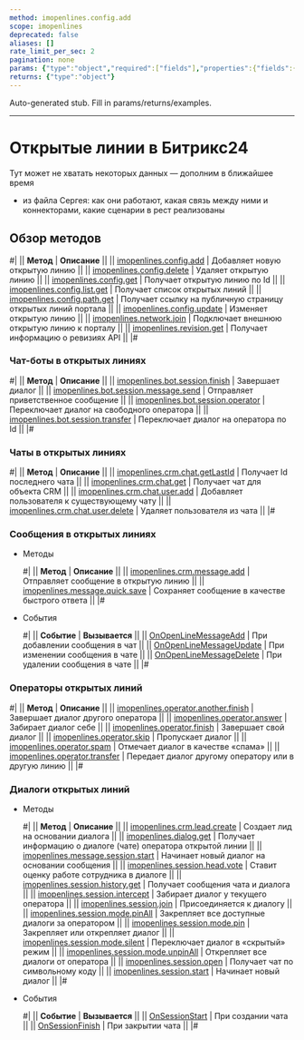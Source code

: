```yaml
---
method: imopenlines.config.add
scope: imopenlines
deprecated: false
aliases: []
rate_limit_per_sec: 2
pagination: none
params: {"type":"object","required":["fields"],"properties":{"fields":{"type":"object"}}}
returns: {"type":"object"}
---
```


Auto-generated stub. Fill in params/returns/examples.

---

# Открытые линии в Битрикс24



Тут может не хватать некоторых данных — дополним в ближайшее время







- из файла Сергея: как они работают, какая связь между ними и коннекторами, какие сценарии в рест реализованы





## Обзор методов

#|
|| **Метод** | **Описание** ||
|| [imopenlines.config.add](./imopenlines-config-add.md) | Добавляет новую открытую линию ||
|| [imopenlines.config.delete](./imopenlines-config-delete.md) | Удаляет открытую линию ||
|| [imopenlines.config.get](./imopenlines-config-get.md) | Получает открытую линию по Id ||
|| [imopenlines.config.list.get](./imopenlines-config-list-get.md) | Получает список открытых линий ||
|| [imopenlines.config.path.get](./imopenlines-config-path-get.md) | Получает ссылку на публичную страницу открытых линий портала ||
|| [imopenlines.config.update](./imopenlines-config-update.md) | Изменяет открытую линию ||
|| [imopenlines.network.join](./imopenlines-network-join.md) | Подключает внешнюю открытую линию к порталу ||
|| [imopenlines.revision.get](./imopenlines-revision-get.md) | Получает информацию о ревизиях API ||
|#

###  Чат-боты в открытых линиях

#|
|| **Метод** | **Описание** ||
|| [imopenlines.bot.session.finish](./chat-bots/imopenlines-bot-session-finish.md) | Завершает диалог ||
|| [imopenlines.bot.session.message.send](./chat-bots/imopenlines-bot-session-message-send.md) | Отправляет приветственное сообщение ||
|| [imopenlines.bot.session.operator](./chat-bots/imopenlines-bot-session-operator.md) | Переключает диалог на свободного оператора ||
|| [imopenlines.bot.session.transfer](./chat-bots/imopenlines-bot-session-transfer.md) | Переключает диалог на оператора по Id ||
|#

### Чаты в открытых линиях

#|
|| **Метод** | **Описание** ||
|| [imopenlines.crm.chat.getLastId](./chats/imopenlines-crm-chat-get-last-id.md) | Получает Id последнего чата ||
|| [imopenlines.crm.chat.get](./chats/imopenlines-crm-chat-get.md) | Получает чат для объекта CRM ||
|| [imopenlines.crm.chat.user.add](./chats/imopenlines-crm-chat-user-add.md) | Добавляет пользователя к существующему чату ||
|| [imopenlines.crm.chat.user.delete](./chats/imopenlines-crm-chat-user-delete.md) | Удаляет пользователя из чата ||
|#

### Сообщения в открытых линиях



- Методы

    #|
    || **Метод** | **Описание** ||
    || [imopenlines.crm.message.add](./messages/imopenlines-crm-message-add.md) | Отправляет сообщение в открытую линию ||
    || [imopenlines.message.quick.save](./messages/imopenlines-message-quick-save.md) | Сохраняет сообщение в качестве быстрого ответа ||
    |#

- События

    #|
    || **Событие** | **Вызывается** ||
    || [OnOpenLineMessageAdd](./events/on-open-line-message-add.md) | При добавлении сообщения в чат ||
    || [OnOpenLineMessageUpdate](./events/on-open-line-message-update.md) | При изменении сообщения в чате ||
    || [OnOpenLineMessageDelete](./events/on-open-line-message-delete.md) | При удалении сообщения в чате ||
    |#



### Операторы открытых линий

#|
|| **Метод** | **Описание** ||
|| [imopenlines.operator.another.finish](./operators/imopenlines-operator-another-finish.md) | Завершает диалог другого оператора ||
|| [imopenlines.operator.answer](./operators/imopenlines-operator-answer.md) | Забирает диалог себе ||
|| [imopenlines.operator.finish](./operators/imopenlines-operator-finish.md) | Завершает свой диалог ||
|| [imopenlines.operator.skip](./operators/imopenlines-operator-skip.md) | Пропускает диалог ||
|| [imopenlines.operator.spam](./operators/imopenlines-operator-spam.md) | Отмечает диалог в качестве «спама» ||
|| [imopenlines.operator.transfer](./operators/imopenlines-operator-transfer.md) | Передает диалог другому оператору или в другую линию ||
|#

### Диалоги открытых линий



- Методы

    #|
    || **Метод** | **Описание** ||
    || [imopenlines.crm.lead.create](./sessions/imopenlines-crm-lead-create.md) | Создает лид на основании диалога ||
    || [imopenlines.dialog.get](./sessions/imopenlines-dialog-get.md) | Получает информацию о диалоге (чате) оператора открытой линии ||
    || [imopenlines.message.session.start](./sessions/imopenlines-message-session-start.md) | Начинает новый диалог на основании сообщения ||
    || [imopenlines.session.head.vote](./sessions/imopenlines-session-head-vote.md) | Ставит оценку работе сотрудника в диалоге ||
    || [imopenlines.session.history.get](./sessions/imopenlines-session-history-get.md) | Получает сообщения чата и диалога ||
    || [imopenlines.session.intercept](./sessions/imopenlines-session-intercept.md) | Забирает диалог у текущего оператора ||
    || [imopenlines.session.join](./sessions/imopenlines-session-join.md) | Присоединяется к диалогу ||
    || [imopenlines.session.mode.pinAll](./sessions/imopenlines-session-mode-pin-all.md) | Закрепляет все доступные диалоги за оператором ||
    || [imopenlines.session.mode.pin](./sessions/imopenlines-session-mode-pin.md) | Закрепляет или открепляет диалог ||
    || [imopenlines.session.mode.silent](./sessions/imopenlines-session-mode-silent.md) | Переключает диалог в «скрытый» режим ||
    || [imopenlines.session.mode.unpinAll](./sessions/imopenlines-session-mode-unpin-all.md) | Открепляет все диалоги от оператора ||
    || [imopenlines.session.open](./sessions/imopenlines-session-open.md) | Получает чат по символьному коду ||
    || [imopenlines.session.start](./sessions/imopenlines-session-start.md) | Начинает новый диалог ||
    |#

- События

    #|
    || **Событие** | **Вызывается** ||
    || [OnSessionStart](./events/on-session-start.md) | При создании чата ||
    || [OnSessionFinish](./events/on-session-finish.md) | При закрытии чата ||
    |#





